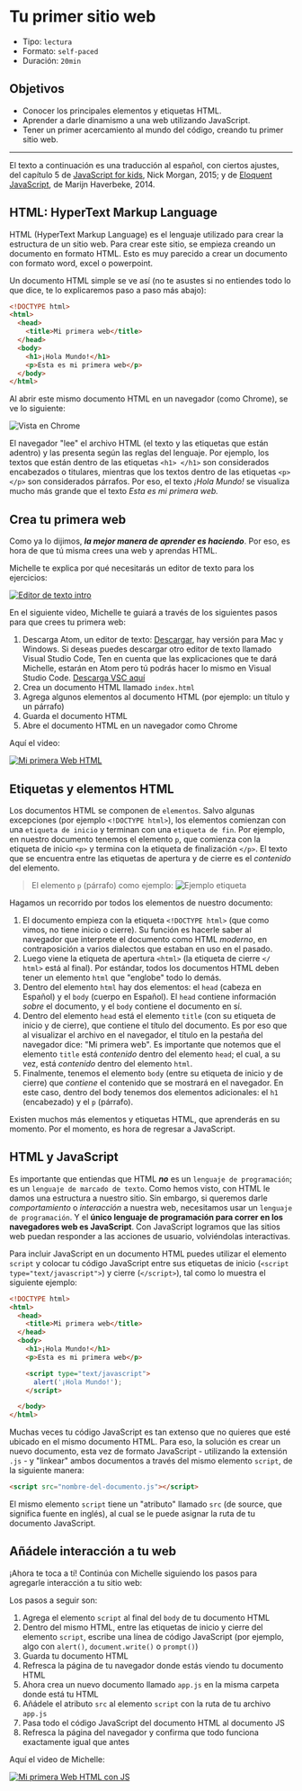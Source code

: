 # Tu primer sitio web

- Tipo: `lectura`
- Formato: `self-paced`
- Duración: `20min`

## Objetivos

- Conocer los principales elementos y etiquetas HTML.
- Aprender a darle dinamismo a una web utilizando JavaScript.
- Tener un primer acercamiento al mundo del código, creando tu primer sitio
  web.

***

El texto a continuación es una traducción al español, con ciertos ajustes, del
capítulo 5 de [JavaScript for kids](http://pepa.holla.cz/wp-content/uploads/2015/11/JavaScript-for-Kids.pdf),
Nick Morgan, 2015; y de [Eloquent JavaScript](http://eloquentjavascript.net/),
de Marijn Haverbeke, 2014.

## HTML: HyperText Markup Language

HTML (HyperText Markup Language) es el lenguaje utilizado para crear la
estructura de un sitio web. Para crear este sitio, se empieza creando un
documento en formato HTML. Esto es muy parecido a crear un documento con formato
word, excel o powerpoint.

Un documento HTML simple se ve así (no te asustes si no entiendes todo lo que
dice, te lo explicaremos paso a paso más abajo):

```html
<!DOCTYPE html>
<html>
  <head>
    <title>Mi primera web</title>
  </head>
  <body>
    <h1>¡Hola Mundo!</h1>
    <p>Esta es mi primera web</p>
  </body>
</html>
```

Al abrir este mismo documento HTML en un navegador (como Chrome), se ve lo
siguiente:

![Vista en Chrome](https://user-images.githubusercontent.com/25912510/35747209-7899e2de-0817-11e8-9ae7-fcfe96122470.png)

El navegador "lee" el archivo HTML (el texto y las etiquetas que están adentro)
y las presenta según las reglas del lenguaje. Por ejemplo, los textos que están
dentro de las etiquetas `<h1> </h1>` son considerados encabezados o titulares,
mientras que los textos dentro de las etiquetas `<p> </p>` son considerados
párrafos. Por eso, el texto _¡Hola Mundo!_ se visualiza mucho más grande que el
texto _Esta es mi primera web._

## Crea tu primera web

Como ya lo dijimos, _**la mejor manera de aprender es haciendo**_. Por eso, es
hora de que tú misma crees una web y aprendas HTML.

Michelle te explica por qué necesitarás un editor de texto para los ejercicios:

[![Editor de texto intro](https://img.youtube.com/vi/wQKn1fh3pAM/0.jpg)](https://www.youtube.com/watch?v=wQKn1fh3pAM)

En el siguiente video, Michelle te guiará a través de los siguientes pasos para
que crees tu primera web:

1. Descarga Atom, un editor de texto: [Descargar](https://atom.io/), hay versión
   para Mac y Windows. Si deseas puedes descargar otro editor de texto llamado
   Visual Studio Code,  Ten en cuenta que las explicaciones que te dará Michelle,
   estarán en Atom pero tú podrás hacer lo mismo en Visual Studio Code. [Descarga VSC aquí](https://code.visualstudio.com/)
2. Crea un documento HTML llamado `index.html`
3. Agrega algunos elementos al documento HTML (por ejemplo: un título y un
   párrafo)
4. Guarda el documento HTML
5. Abre el documento HTML en un navegador como Chrome

Aquí el video:

[![Mi primera Web HTML](https://img.youtube.com/vi/QP9FF9eoh-k/0.jpg)](https://www.youtube.com/watch?v=QP9FF9eoh-k)

## Etiquetas y elementos HTML

Los documentos HTML se componen de `elementos`. Salvo algunas excepciones (por
ejemplo `<!DOCTYPE html>`), los elementos comienzan con una `etiqueta de inicio`
y terminan con una `etiqueta de fin`. Por ejemplo, en nuestro documento tenemos
el elemento `p`, que comienza con la etiqueta de inicio `<p>` y termina con la
etiqueta de finalización `</p>`. El texto que se encuentra entre las etiquetas
de apertura y de cierre es el _contenido_ del elemento.

> El elemento `p` (párrafo) como ejemplo:
![Ejemplo etiqueta](https://user-images.githubusercontent.com/25912510/35747217-7bb85acc-0817-11e8-9248-5b00951cf963.png)

Hagamos un recorrido por todos los elementos de nuestro documento:

1. El documento empieza con la etiqueta `<!DOCTYPE html>` (que como vimos, no
   tiene inicio o cierre). Su función es hacerle saber al navegador que
   interprete el documento como HTML _moderno_, en contraposición a varios
   dialectos que estaban en uso en el pasado.
2. Luego viene la etiqueta de apertura `<html>` (la etiqueta de cierre
   `</ html>` está al final). Por estándar, todos los documentos HTML deben
   tener un elemento `html` que "englobe" todo lo demás.
3. Dentro del elemento `html` hay dos elementos: el `head` (cabeza en Español) y
   el `body` (cuerpo en Español). El `head` contiene información _sobre_ el
   documento, y el `body` contiene el documento en sí.
4. Dentro del elemento `head` está el elemento `title` (con su etiqueta de
   inicio y de cierre), que contiene el título del documento. Es por eso que al
   visualizar el archivo en el navegador, el título en la pestaña del navegador
   dice: "Mi primera web". Es importante que notemos que el elemento `title`
   está _contenido_ dentro del elemento `head`; el cual, a su vez, está
   _contenido_ dentro del elemento `html`.
5. Finalmente, tenemos el elemento `body` (entre su etiqueta de inicio y de
   cierre) que _contiene_ el contenido que se mostrará en el navegador. En este
   caso, dentro del body tenemos dos elementos adicionales: el `h1` (encabezado)
   y el `p` (párrafo).

<!--
Una manera de visualizar este concepto de "encapsulado" donde unos elementos
"contienen" a otros es a través de este gráfico:

![HTML Jerarquía](http://apprize.info/javascript/kids/kids.files/image057.jpg)
-->

Existen muchos más elementos y etiquetas HTML, que aprenderás en su momento. Por
el momento, es hora de regresar a JavaScript.

<!-- ## HTML + CSS
Agrega estilos con CSS
-->

## HTML y JavaScript

Es importante que entiendas que HTML _**no**_ es un `lenguaje de programación`;
es un `lenguaje de marcado de texto`. Como hemos visto, con HTML le damos una
estructura a nuestro sitio. Sin embargo, si queremos darle _comportamiento_ o
_interacción_ a nuestra web, necesitamos usar un `lenguaje de programación`. Y
el **único lenguaje de programación para correr en los navegadores web es
JavaScript**. Con JavaScript logramos que las sitios web puedan responder a las
acciones de usuario, volviéndolas interactivas.

Para incluir JavaScript en un documento HTML puedes utilizar el elemento
`script` y colocar tu código JavaScript entre sus etiquetas de inicio
(`<script type="text/javascript">`) y cierre (`</script>`), tal como lo muestra
el siguiente ejemplo:

```html
<!DOCTYPE html>
<html>
  <head>
    <title>Mi primera web</title>
  </head>
  <body>
    <h1>¡Hola Mundo!</h1>
    <p>Esta es mi primera web</p>

    <script type="text/javascript">
      alert('¡Hola Mundo!');
    </script>

  </body>
</html>
```

Muchas veces tu código JavaScript es tan extenso que no quieres que esté ubicado
en el mismo documento HTML. Para eso, la solución es crear un nuevo documento,
esta vez de formato JavaScript - utilizando la extensión `.js` - y "linkear"
ambos documentos a través del mismo elemento `script`, de la siguiente manera:

```html
<script src="nombre-del-documento.js"></script>
```

El mismo elemento `script` tiene un "atributo" llamado `src` (de source, que
significa fuente en inglés), al cual se le puede asignar la ruta de tu
documento JavaScript.

## Añádele interacción a tu web

¡Ahora te toca a tí! Continúa con Michelle siguiendo los pasos para agregarle
interacción a tu sitio web:

Los pasos a seguir son:

1. Agrega el elemento `script` al final del `body` de tu documento HTML
2. Dentro del mismo HTML, entre las etiquetas de inicio y cierre del elemento
   `script`, escribe una línea de código JavaScript (por ejemplo, algo con
   `alert()`, `document.write()` o `prompt()`)
3. Guarda tu documento HTML
4. Refresca la página de tu navegador donde estás viendo tu documento HTML
5. Ahora crea un nuevo documento llamado `app.js` en la misma carpeta donde está
   tu HTML
6. Añádele el atributo `src` al elemento `script` con la ruta de tu archivo
   `app.js`
7. Pasa todo el código JavaScript del documento HTML al documento JS
8. Refresca la página del navegador y confirma que todo funciona exactamente
   igual que antes

Aquí el video de Michelle:

[![Mi primera Web HTML con JS](https://img.youtube.com/vi/SSiWsDoK4GE/0.jpg)](https://www.youtube.com/watch?v=SSiWsDoK4GE)

<!--
## Sube tu página a GitHub Pages

y deplegándola en [GitHub Pages](https://pages.github.com/)
-->
